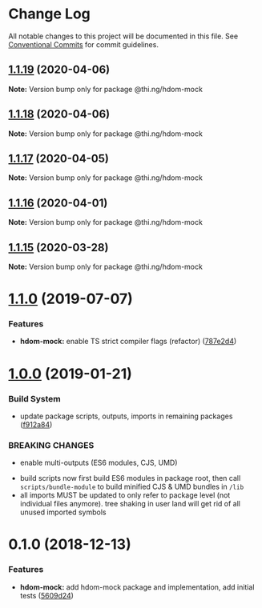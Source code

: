 # Change Log

All notable changes to this project will be documented in this file.
See [Conventional Commits](https://conventionalcommits.org) for commit guidelines.

## [1.1.19](https://github.com/thi-ng/umbrella/compare/@thi.ng/hdom-mock@1.1.18...@thi.ng/hdom-mock@1.1.19) (2020-04-06)

**Note:** Version bump only for package @thi.ng/hdom-mock





## [1.1.18](https://github.com/thi-ng/umbrella/compare/@thi.ng/hdom-mock@1.1.17...@thi.ng/hdom-mock@1.1.18) (2020-04-06)

**Note:** Version bump only for package @thi.ng/hdom-mock





## [1.1.17](https://github.com/thi-ng/umbrella/compare/@thi.ng/hdom-mock@1.1.16...@thi.ng/hdom-mock@1.1.17) (2020-04-05)

**Note:** Version bump only for package @thi.ng/hdom-mock





## [1.1.16](https://github.com/thi-ng/umbrella/compare/@thi.ng/hdom-mock@1.1.15...@thi.ng/hdom-mock@1.1.16) (2020-04-01)

**Note:** Version bump only for package @thi.ng/hdom-mock





## [1.1.15](https://github.com/thi-ng/umbrella/compare/@thi.ng/hdom-mock@1.1.14...@thi.ng/hdom-mock@1.1.15) (2020-03-28)

**Note:** Version bump only for package @thi.ng/hdom-mock





# [1.1.0](https://github.com/thi-ng/umbrella/compare/@thi.ng/hdom-mock@1.0.16...@thi.ng/hdom-mock@1.1.0) (2019-07-07)

### Features

* **hdom-mock:** enable TS strict compiler flags (refactor) ([787e2d4](https://github.com/thi-ng/umbrella/commit/787e2d4))

# [1.0.0](https://github.com/thi-ng/umbrella/compare/@thi.ng/hdom-mock@0.1.5...@thi.ng/hdom-mock@1.0.0) (2019-01-21)

### Build System

* update package scripts, outputs, imports in remaining packages ([f912a84](https://github.com/thi-ng/umbrella/commit/f912a84))

### BREAKING CHANGES

* enable multi-outputs (ES6 modules, CJS, UMD)

- build scripts now first build ES6 modules in package root, then call
  `scripts/bundle-module` to build minified CJS & UMD bundles in `/lib`
- all imports MUST be updated to only refer to package level
  (not individual files anymore). tree shaking in user land will get rid of
  all unused imported symbols

# 0.1.0 (2018-12-13)

### Features

* **hdom-mock:** add hdom-mock package and implementation, add initial tests ([5609d24](https://github.com/thi-ng/umbrella/commit/5609d24))
